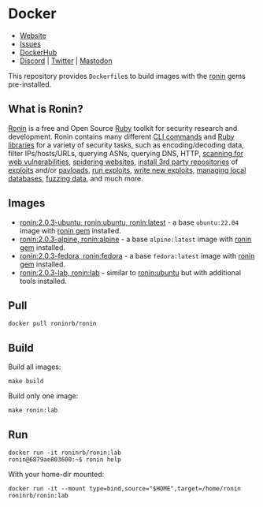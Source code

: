 # Docker

* [Website](https://ronin-rb.dev)
* [Issues](https://github.com/ronin-rb/docker/issues)
* [DockerHub](https://hub.docker.com/r/roninrb/ronin)
* [Discord](https://discord.gg/6WAb3PsVX9) |
  [Twitter](https://twitter.com/ronin_rb) |
  [Mastodon](https://infosec.exchange/@ronin_rb)

This repository provides `Dockerfile`s to build images with the
[ronin][ronin-rb] gems pre-installed.

[ronin-rb]: https://github.com/ronin-rb/

## What is Ronin?

[Ronin][website] is a free and Open Source [Ruby] toolkit for security research
and development. Ronin contains many different [CLI commands][ronin-synopsis]
and [Ruby libraries][ronin-rb] for a variety of security tasks, such as
encoding/decoding data, filter IPs/hosts/URLs, querying ASNs, querying DNS,
HTTP, [scanning for web vulnerabilities][ronin-vulns-synopsis],
[spidering websites][ronin-web-spider],
[install 3rd party repositories][ronin-repos-synopsis] of
[exploits][ronin-exploits] and/or
[payloads][ronin-payloads], [run exploits][ronin-exploits-synopsis],
[write new exploits][ronin-exploits-examples],
[managing local databases][ronin-db-synopsis],
[fuzzing data][ronin-fuzzer], and much more.

[Ruby]: https://www.ruby-lang.org/
[website]: https://ronin-rb.dev/
[ronin]: https://github.com/ronin-rb/ronin#readme
[ronin-synopsis]: https://github.com/ronin-rb/ronin#synopsis
[ronin-support]: https://github.com/ronin-rb/ronin-support#readme
[ronin-repos]: https://github.com/ronin-rb/ronin-repos#readme
[ronin-repos-synopsis]: https://github.com/ronin-rb/ronin-repos#synopsis
[ronin-core]: https://github.com/ronin-rb/ronin-core#readme
[ronin-db]: https://github.com/ronin-rb/ronin-db#readme
[ronin-db-synopsis]: https://github.com/ronin-rb/ronin-db#synopsis
[ronin-fuzzer]: https://github.com/ronin-rb/ronin-fuzzer#readme
[ronin-web]: https://github.com/ronin-rb/ronin-web#readme
[ronin-web-server]: https://github.com/ronin-rb/ronin-web-server#readme
[ronin-web-spider]: https://github.com/ronin-rb/ronin-web-spider#readme
[ronin-web-user_agents]: https://github.com/ronin-rb/ronin-web-user_agents#readme
[ronin-code-asm]: https://github.com/ronin-rb/ronin-code-asm#readme
[ronin-code-sql]: https://github.com/ronin-rb/ronin-code-sql#readme
[ronin-payloads]: https://github.com/ronin-rb/ronin-payloads#readme
[ronin-exploits]: https://github.com/ronin-rb/ronin-exploits#readme
[ronin-exploits-synopsis]: https://github.com/ronin-rb/ronin-exploits#synopsis
[ronin-exploits-examples]: https://github.com/ronin-rb/ronin-exploits#examples
[ronin-vulns]: https://github.com/ronin-rb/ronin-vulns#readme
[ronin-vulns-synopsis]: https://github.com/ronin-rb/ronin-vulns#synopsis

## Images

* [ronin:2.0.3-ubuntu, ronin:ubuntu, ronin:latest][ronin:ubuntu] -
  a base `ubuntu:22.04` image with [ronin gem] installed.
* [ronin:2.0.3-alpine, ronin:alpine][ronin:alpine] -
  a base `alpine:latest` image with [ronin gem] installed.
* [ronin:2.0.3-fedora, ronin:fedora][ronin:fedora] -
  a base `fedora:latest` image with [ronin gem] installed.
* [ronin:2.0.3-lab, ronin:lab][ronin:lab] -
  similar to [ronin:ubuntu] but with additional tools installed.

[ronin:alpine]: https://github.com/ronin-rb/docker/blob/main/Dockerfile.alpine
[ronin:fedora]: https://github.com/ronin-rb/docker/blob/main/Dockerfile.fedora
[ronin:ubuntu]: https://github.com/ronin-rb/docker/blob/main/Dockerfile.ubuntu
[ronin:lab]: https://github.com/ronin-rb/docker/blob/main/Dockerfile.lab

[ronin gem]: https://rubygems.org/gems/ronin

## Pull

```shell
docker pull roninrb/ronin
```

## Build

Build all images:

```shell
make build
```

Build only one image:

```shell
make ronin:lab
```

## Run

```shell
docker run -it roninrb/ronin:lab
ronin@6879ae803600:~$ ronin help
```

With your home-dir mounted:

```shell
docker run -it --mount type=bind,source="$HOME",target=/home/ronin roninrb/ronin:lab
```
